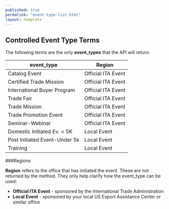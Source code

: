 ```yaml
---
published: true
permalink: "event-type-list.html"
layout: template
---
```


## Controlled Event Type Terms

The following terms are the only **event_types** that the API will return:


| event_type            | Region                                                     |
| --------------- | --------------------------------------------------------------- |
| Catalog Event    				| Official ITA Event	|    
| Certified Trade Mission      |  Official ITA Event	| 
| International Buyer Program  |  Official ITA Event	| 
| Trade Fair                   |  Official ITA Event	| 
| Trade Mission                |  Official ITA Event	| 
| Trade Promotion Event        |  Official ITA Event	| 
| Seminar-Webinar 				|  Official ITA Event	| 
| Domestic Initiated Ev. < 5K 	| Local Event	| 
| Post Initiated Event-Under 5k 	| Local Event	| 
| Training 	| Local Event	| 

###Regions

**Region** refers to the office that has initiated the event.  These are not returned by the method.  They only help clarify how the event_type can be used:
* **Official ITA Event** - sponsored by the International Trade Administration
* **Local Event** - sponsored by your local US Export Assistance Center or similar office